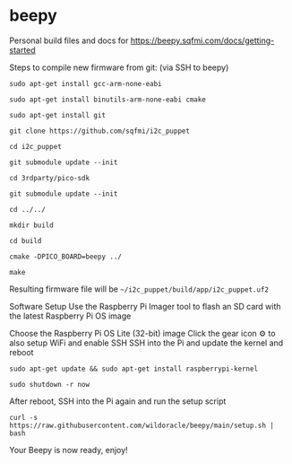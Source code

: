 # beepy
Personal build files and docs for https://beepy.sqfmi.com/docs/getting-started


Steps to compile new firmware from git:
(via SSH to beepy)

`sudo apt-get install gcc-arm-none-eabi`

`sudo apt-get install binutils-arm-none-eabi cmake`

`sudo apt-get install git`

`git clone https://github.com/sqfmi/i2c_puppet`

`cd i2c_puppet`

`git submodule update --init`

`cd 3rdparty/pico-sdk`

`git submodule update --init`

`cd ../../`

`mkdir build`

`cd build`

`cmake -DPICO_BOARD=beepy ../`

`make`

Resulting firmware file will be `~/i2c_puppet/build/app/i2c_puppet.uf2`


Software Setup
Use the Raspberry Pi Imager tool to flash an SD card with the latest Raspberry Pi OS image

Choose the Raspberry Pi OS Lite (32-bit) image
Click the gear icon ⚙ to also setup WiFi and enable SSH
SSH into the Pi and update the kernel and reboot

`sudo apt-get update && sudo apt-get install raspberrypi-kernel`

`sudo shutdown -r now`

After reboot, SSH into the Pi again and run the setup script

`curl -s https://raw.githubusercontent.com/wildoracle/beepy/main/setup.sh | bash`

Your Beepy is now ready, enjoy!
